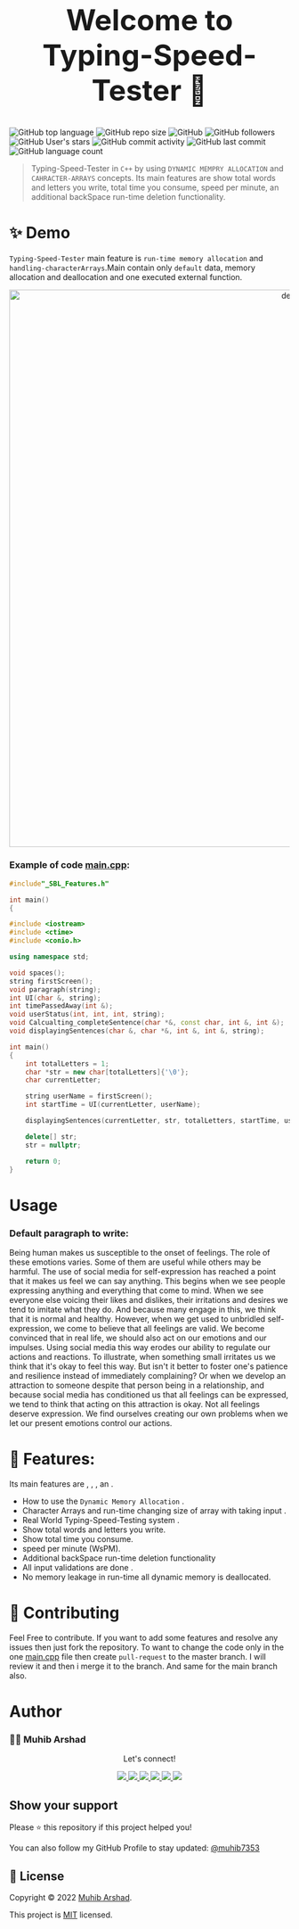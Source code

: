 # 


<h1 align="center" style="font-size: 52px;" > Welcome to Typing-Speed-Tester  👋</h1>

![GitHub top language](https://img.shields.io/github/languages/top/muhib7353/Typing-Speed-Tester-In-CPP?logo=c%2B%2B&style=flat-square)
![GitHub repo size](https://img.shields.io/github/repo-size/muhib7353/Typing-Speed-Tester-In-CPP)
![GitHub](https://img.shields.io/github/license/muhib7353/Typing-Speed-Tester-In-CPP)
![GitHub followers](https://img.shields.io/github/followers/muhib7353?logo=Github&style=flat-square)
![GitHub User's stars](https://img.shields.io/github/stars/muhib7353?logo=Github&style=flat-square)
![GitHub commit activity](https://img.shields.io/github/commit-activity/y/muhib7353/Typing-Speed-Tester-In-CPP?logo=git)
![GitHub last commit](https://img.shields.io/github/last-commit/muhib7353/Typing-Speed-Tester-In-CPP?logo=git)
![GitHub language count](https://img.shields.io/github/languages/count/muhib7353/Typing-Speed-Tester-In-CPP?logo=c%2B%2B)

> Typing-Speed-Tester in `C++` by using `DYNAMIC MEMPRY ALLOCATION` and `CAHRACTER-ARRAYS` concepts. Its main features are show total words and letters you write, total time you consume, speed per minute, an additional backSpace run-time deletion functionality.

# ✨ Demo

`Typing-Speed-Tester` main feature is `run-time memory allocation` and `handling-characterArrays`.Main contain only `default` data, memory allocation and deallocation and one executed external function.

<p align="center">
  <img width="1000" src="My Video.gif" alt="demo"/>
</p>

### Example of code [main.cpp](/main.cpp):

```cpp
#include"_SBL_Features.h"

int main()
{

#include <iostream>
#include <ctime>
#include <conio.h>

using namespace std;

void spaces();
string firstScreen();
void paragraph(string);
int UI(char &, string);
int timePassedAway(int &);
void userStatus(int, int, int, string);
void Calcualting_completeSentence(char *&, const char, int &, int &);
void displayingSentences(char &, char *&, int &, int &, string);

int main()
{
    int totalLetters = 1;
    char *str = new char[totalLetters]{'\0'};
    char currentLetter;

    string userName = firstScreen();
    int startTime = UI(currentLetter, userName);

    displayingSentences(currentLetter, str, totalLetters, startTime, userName);

    delete[] str;
    str = nullptr;

    return 0;
}


```
# Usage

### Default paragraph to write:

Being human makes us susceptible to the onset of feelings. The role of these emotions varies. Some of them are useful while others may be harmful. The use of social media for self-expression has reached a point that it makes us feel we can say anything. This begins when we see people expressing anything and everything that come to mind. When we see everyone else voicing their likes and dislikes, their irritations and desires we tend to imitate what they do. And because many engage in this, we think that it is normal and healthy. However, when we get used to unbridled self-expression, we come to believe that all feelings are valid. We become convinced that in real life, we should also act on our emotions and our impulses. Using social media this way erodes our ability to regulate our actions and reactions. To illustrate, when something small irritates us we think that it's okay to feel this way. But isn't it better to foster one's patience and resilience instead of immediately complaining? Or when we develop an attraction to someone despite that person being in a relationship, and because social media has conditioned us that all feelings can be expressed, we tend to think that acting on this attraction is okay. Not all feelings deserve expression. We find ourselves creating our own problems when we let our present emotions control our actions.

# 🚀 Features:
 Its main features are , , , an .
- How to use the `Dynamic Memory Allocation` .
- Character Arrays and run-time changing size of array with taking input .
- Real World Typing-Speed-Testing system .
- Show total words and letters you write.
- Show total time you consume.
- speed per minute (WsPM).
- Additional backSpace run-time deletion functionality
- All input validations are done .
- No memory leakage in run-time all dynamic memory is deallocated.

# 🤝 Contributing

Feel Free to contribute.
If you want to add some features and resolve any issues then just fork the repository. To want to change the code only in the one [main.cpp]() file then create `pull-request` to the master branch. I will review it and then i merge it to the branch. And same for the main branch also.

# Author

### 👨‍💻 Muhib Arshad

   <div align="center">
<p align="center">Let's connect!</p>

<a href="https://www.linkedin.com/in/muhib-arshad-85439b242/" target="blank">
    <img src="https://img.shields.io/badge/linkedin-%230077B5.svg?&style=for-the-badge&logo=linkedin&logoColor=white" />
</a>

<a href="https://medium.com/@muhibarshad123" target="blank">
    <img src="https://img.shields.io/badge/Medium-12100E?style=for-the-badge&logo=medium&logoColor=white" />
</a>

<a href="https://stackoverflow.com/users/18215817/muhib-arshad?tab=profile" target="blank">
    <img src="https://img.shields.io/badge/Stack_Overflow-FE7A16?style=for-the-badge&logo=stack-overflow&logoColor=white" />
</a>

<a href = "https://twitter.com/muhib7353" target="blank">
    <img src="https://img.shields.io/badge/Twitter-1DA1F2?style=for-the-badge&logo=twitter&logoColor=white" />
</a>

<a href="https://www.facebook.com/muhib7353/" target="blank">
    <img src="https://img.shields.io/badge/Facebook-1877F2?style=for-the-badge&logo=facebook&logoColor=white" />
</a>

<a href="https://www.instagram.com/muhib7353/" target="blank">
    <img src="https://img.shields.io/badge/Instagram-E4405F?style=for-the-badge&logo=instagram&logoColor=white" />
</a>

</div>



## Show your support

Please ⭐️ this repository if this project helped you!

You can also follow my GitHub Profile to stay updated:
<a href="https://github.com/muhib7353" target="blank">
@muhib7353
</a>


## 📝 License

Copyright © 2022 [Muhib Arshad](https://github.com/muhib7353). 


This project is [MIT](https://github.com/muhib7353/Typing-Speed-Tester-In-CPP/blob/main/LICENSE) licensed.
